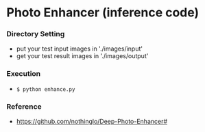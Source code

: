 # Photo Enhancer (inference code)
### Directory Setting
- put your test input images in   './images/input'
- get your test result images in './images/output'

### Execution
- `$ python enhance.py`


### Reference
- https://github.com/nothinglo/Deep-Photo-Enhancer#